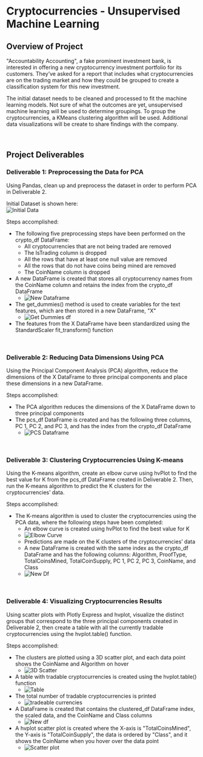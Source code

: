 # Cryptocurrencies - Unsupervised Machine Learning

## Overview of Project
"Accountability Accounting", a fake prominent investment bank, is interested in offering a new cryptocurrency investment portfolio for its customers. They’ve asked for a report that includes what cryptocurrencies are on the trading market and how they could be grouped to create a classification system for this new investment.

The initial dataset needs to be cleaned and processed to fit the machine learning models. Not sure of what the outcomes are yet, unsupervised machine learning will be used to determine groupings. To group the cryptocurrencies, a KMeans clustering algorithm will be used. Additional data visualizations will be create to share findings with the company.

</br>

## Project Deliverables
### Deliverable 1: Preprocessing the Data for PCA
Using Pandas, clean up and preprocess the dataset in order to perform PCA in Deliverable 2.

Initial Dataset is shown here: </br>
![Initial Data](results/del1_1_initial_data.png)

Steps accomplished:
- The following five preprocessing steps have been performed on the crypto_df DataFrame:
    - All cryptocurrencies that are not being traded are removed
    - The IsTrading column is dropped
    - All the rows that have at least one null value are removed
    - All the rows that do not have coins being mined are removed
    - The CoinName column is dropped
- A new DataFrame is created that stores all cryptocurrency names from the CoinName column and retains the index from the crypto_df DataFrame
    - ![New Dataframe](results/del1_2_cleaned_data.png) 
- The get_dummies() method is used to create variables for the text features, which are then stored in a new DataFrame, "X"
    - ![Get Dummies df](results/del1_3_get_dummes.png)
- The features from the X DataFrame have been standardized using the StandardScaler fit_transform() function

</br>

### Deliverable 2: Reducing Data Dimensions Using PCA
Using the Principal Component Analysis (PCA) algorithm, reduce the dimensions of the X DataFrame to three principal components and place these dimensions in a new DataFrame.

Steps accomplished:
- The PCA algorithm reduces the dimensions of the X DataFrame down to three principal components
- The pcs_df DataFrame is created and has the following three columns, PC 1, PC 2, and PC 3, and has the index from the crypto_df DataFrame
    - ![PCS Dataframe](results/del2_1_pcs_dataframe.png)

</br>

### Deliverable 3: Clustering Cryptocurrencies Using K-means
Using the K-means algorithm, create an elbow curve using hvPlot to find the best value for K from the pcs_df DataFrame created in Deliverable 2. Then, run the K-means algorithm to predict the K clusters for the cryptocurrencies’ data.

Steps accomplished:
- The K-means algorithm is used to cluster the cryptocurrencies using the PCA data, where the following steps have been completed:
    - An elbow curve is created using hvPlot to find the best value for K
    - ![Elbow Curve](results/del3_1_elbow_curve.png)
    - Predictions are made on the K clusters of the cryptocurrencies’ data
    - A new DataFrame is created with the same index as the crypto_df DataFrame and has the following columns: Algorithm, ProofType, TotalCoinsMined, TotalCoinSupply, PC 1, PC 2, PC 3, CoinName, and Class
    - ![New Df](results/del3_2_new_df.png)

</br>

### Deliverable 4: Visualizing Cryptocurrencies Results
Using scatter plots with Plotly Express and hvplot, visualize the distinct groups that correspond to the three principal components created in Deliverable 2, then create a table with all the currently tradable cryptocurrencies using the hvplot.table() function.

Steps accomplished:
- The clusters are plotted using a 3D scatter plot, and each data point shows the CoinName and Algorithm on hover
    - ![3D Scatter](results/del4_1_3D_scatter.png) 
- A table with tradable cryptocurrencies is created using the hvplot.table() function
    - ![Table](results/del4_2_table.png)
- The total number of tradable cryptocurrencies is printed
    - ![tradeable currencies](results/del4_3_cryptos.png)
- A DataFrame is created that contains the clustered_df DataFrame index, the scaled data, and the CoinName and Class columns
    - ![New df](results/del4_3_new_df.png)
- A hvplot scatter plot is created where the X-axis is "TotalCoinsMined", the Y-axis is "TotalCoinSupply", the data is ordered by "Class", and it shows the CoinName when you hover over the data point
    - ![Scatter plot](results/del4_3_scatter.png)